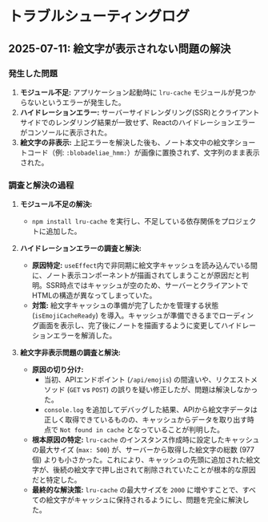 # トラブルシューティングログ

## 2025-07-11: 絵文字が表示されない問題の解決

### 発生した問題

1.  **モジュール不足:** アプリケーション起動時に `lru-cache` モジュールが見つからないというエラーが発生した。
2.  **ハイドレーションエラー:** サーバーサイドレンダリング(SSR)とクライアントサイドでのレンダリング結果が一致せず、Reactのハイドレーションエラーがコンソールに表示された。
3.  **絵文字の非表示:** 上記エラーを解決した後も、ノート本文中の絵文字ショートコード（例: `:blobadeliae_hmm:`）が画像に置換されず、文字列のまま表示された。

### 調査と解決の過程

1.  **モジュール不足の解決:**
    - `npm install lru-cache` を実行し、不足している依存関係をプロジェクトに追加した。

2.  **ハイドレーションエラーの調査と解決:**
    - **原因特定:** `useEffect`内で非同期に絵文字キャッシュを読み込んでいる間に、ノート表示コンポーネントが描画されてしまうことが原因だと判明。SSR時点ではキャッシュが空のため、サーバーとクライアントでHTMLの構造が異なってしまっていた。
    - **対策:** 絵文字キャッシュの準備が完了したかを管理する状態 (`isEmojiCacheReady`) を導入。キャッシュが準備できるまでローディング画面を表示し、完了後にノートを描画するように変更してハイドレーションエラーを解消した。

3.  **絵文字非表示問題の調査と解決:**
    - **原因の切り分け:**
        - 当初、APIエンドポイント (`/api/emojis`) の間違いや、リクエストメソッド (`GET` vs `POST`) の誤りを疑い修正したが、問題は解決しなかった。
        - `console.log` を追加してデバッグした結果、APIから絵文字データは正しく取得できているものの、キャッシュからデータを取り出す時点で `Not found in cache` となっていることが判明した。
    - **根本原因の特定:** `lru-cache` のインスタンス作成時に設定したキャッシュの最大サイズ (`max: 500`) が、サーバーから取得した絵文字の総数 (977個) よりも小さかった。これにより、キャッシュの先頭に追加された絵文字が、後続の絵文字で押し出されて削除されていたことが根本的な原因だと特定した。
    - **最終的な解決策:** `lru-cache` の最大サイズを `2000` に増やすことで、すべての絵文字がキャッシュに保持されるようにし、問題を完全に解決した。
